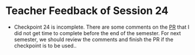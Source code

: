 # Teacher Feedback of Session 24

- Checkpoint 24 is incomplete. There are some comments on the [PR](https://github.com/ReDI-School/nrw-html-and-css-2021-spring/pull/64) that I did not get time to complete before the end of the semester.
For next semester, we should review the comments and finish the PR if the checkpoint is to be used..
